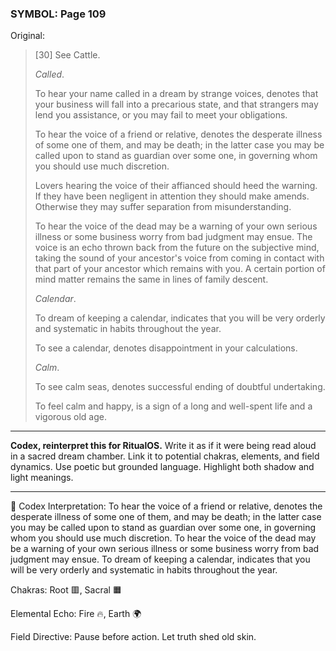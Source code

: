 ### SYMBOL: Page 109

Original:
> [30] See Cattle.
> 
> 
> _Called_.
> 
> 
> To hear your name called in a dream by strange voices,
> denotes that your business will fall into a precarious state,
> and that strangers may lend you assistance, or you may fail
> to meet your obligations.
> 
> 
> To hear the voice of a friend or relative, denotes the desperate
> illness of some one of them, and may be death; in the latter
> case you may be called upon to stand as guardian over some one,
> in governing whom you should use much discretion.
> 
> 
> Lovers hearing the voice of their affianced should heed the warning.
> If they have been negligent in attention they should make amends.
> Otherwise they may suffer separation from misunderstanding.
> 
> 
> To hear the voice of the dead may be a warning of your own serious
> illness or some business worry from bad judgment may ensue.
> The voice is an echo thrown back from the future on the subjective mind,
> taking the sound of your ancestor's voice from coming in contact
> with that part of your ancestor which remains with you.
> A certain portion of mind matter remains the same in lines
> of family descent.
> 
> 
> _Calendar_.
> 
> 
> To dream of keeping a calendar, indicates that you will be very orderly
> and systematic in habits throughout the year.
> 
> 
> To see a calendar, denotes disappointment in your calculations.
> 
> 
> _Calm_.
> 
> 
> To see calm seas, denotes successful ending of doubtful undertaking.
> 
> 
> To feel calm and happy, is a sign of a long and well-spent life
> and a vigorous old age.

---

**Codex, reinterpret this for RitualOS.**
Write it as if it were being read aloud in a sacred dream chamber.
Link it to potential chakras, elements, and field dynamics.
Use poetic but grounded language.
Highlight both shadow and light meanings.

---

🔁 Codex Interpretation:
To hear the voice of a friend or relative, denotes the desperate illness of some one of them, and may be death; in the latter case you may be called upon to stand as guardian over some one, in governing whom you should use much discretion. To hear the voice of the dead may be a warning of your own serious illness or some business worry from bad judgment may ensue. To dream of keeping a calendar, indicates that you will be very orderly and systematic in habits throughout the year.

Chakras: Root 🟥, Sacral 🟧

Elemental Echo: Fire 🔥, Earth 🌍

Field Directive: Pause before action. Let truth shed old skin.
